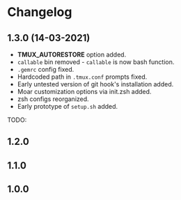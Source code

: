 # Changelog

## 1.3.0 (14-03-2021)
- __TMUX_AUTORESTORE__ option added.
- `callable` bin removed - `callable` is now bash function.
- `.gemrc` config fixed.
- Hardcoded path in `.tmux.conf` prompts fixed.
- Early untested version of git hook's installation added.
- Moar customization options via init.zsh added.
- zsh configs reorganized.
- Early prototype of `setup.sh` added.

TODO:
## 1.2.0
## 1.1.0
## 1.0.0
